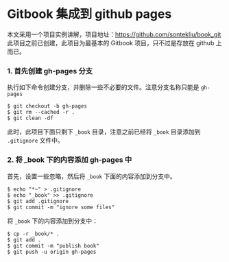 # Gitbook 集成到 github pages

本文采用一个项目实例讲解，项目地址：https://github.com/sontekliu/book_git  
此项目之前已创建，此项目为最基本的 Gitbook 项目，只不过是存放在 github 上而已。

### 1. 首先创建 gh-pages 分支
执行如下命令创建分支，并删除一些不必要的文件。注意分支名称只能是 `gh-pages`

```
$ git checkout -b gh-pages
$ git rm --cached -r .
$ git clean -df
```

此时，此项目下面只剩下 `_book` 目录，注意之前已经将 `_book` 目录添加到 `.gitignore` 文件中。

### 2. 将 _book 下的内容添加 gh-pages 中
首先，设置一些忽略，然后将 `_book` 下面的内容添加到分支中。

```
$ echo "*~" > .gitignore
$ echo "_book" >> .gitignore
$ git add .gitignore
$ git commit -m "ignore some files"
```
将 `_book` 下的内容添加到分支中：

```
$ cp -r _book/* .
$ git add .
$ git commit -m "publish book"
$ git push -u origin gh-pages
```







